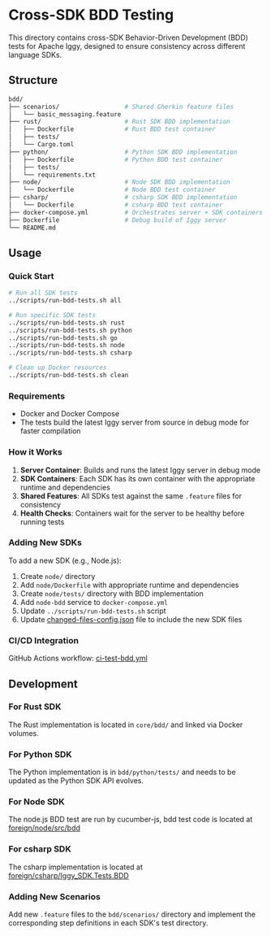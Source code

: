 # Cross-SDK BDD Testing

This directory contains cross-SDK Behavior-Driven Development (BDD) tests for Apache Iggy, designed to ensure consistency across different language SDKs.

## Structure

```bash
bdd/
├── scenarios/                  # Shared Gherkin feature files
│   └── basic_messaging.feature
├── rust/                       # Rust SDK BDD implementation
│   ├── Dockerfile              # Rust BDD test container
│   ├── tests/
│   └── Cargo.toml
├── python/                     # Python SDK BDD implementation
│   ├── Dockerfile              # Python BDD test container
│   ├── tests/
│   └── requirements.txt
├── node/                       # Node SDK BDD implementation
│   └── Dockerfile              # Node BDD test container
├── csharp/                     # csharp SDK BDD implementation
│   └── Dockerfile              # csharp BDD test container
├── docker-compose.yml          # Orchestrates server + SDK containers
├── Dockerfile                  # Debug build of Iggy server
└── README.md
```

## Usage

### Quick Start

```bash
# Run all SDK tests
../scripts/run-bdd-tests.sh all

# Run specific SDK tests
../scripts/run-bdd-tests.sh rust
../scripts/run-bdd-tests.sh python
../scripts/run-bdd-tests.sh go
../scripts/run-bdd-tests.sh node
../scripts/run-bdd-tests.sh csharp

# Clean up Docker resources
../scripts/run-bdd-tests.sh clean
```

### Requirements

- Docker and Docker Compose
- The tests build the latest Iggy server from source in debug mode for faster compilation

### How it Works

1. **Server Container**: Builds and runs the latest Iggy server in debug mode
2. **SDK Containers**: Each SDK has its own container with the appropriate runtime and dependencies
3. **Shared Features**: All SDKs test against the same `.feature` files for consistency
4. **Health Checks**: Containers wait for the server to be healthy before running tests

### Adding New SDKs

To add a new SDK (e.g., Node.js):

1. Create `node/` directory
2. Add `node/Dockerfile` with appropriate runtime and dependencies
3. Create `node/tests/` directory with BDD implementation
4. Add `node-bdd` service to `docker-compose.yml`
5. Update `../scripts/run-bdd-tests.sh` script
6. Update [changed-files-config.json](https://github.com/apache/iggy/blob/master/.github/changed-files-config.json) file to include the new SDK files

### CI/CD Integration

GitHub Actions workflow: [ci-test-bdd.yml](https://github.com/apache/iggy/blob/master/.github/workflows/ci-test-bdd.yml)

## Development

### For Rust SDK

The Rust implementation is located in `core/bdd/` and linked via Docker volumes.

### For Python SDK

The Python implementation is in `bdd/python/tests/` and needs to be updated as the Python SDK API evolves.

### For Node SDK

The node.js BDD test are run by cucumber-js, bdd test code is located at [foreign/node/src/bdd](../foreign/node/src/bdd/)

### For csharp SDK

The csharp implementation is located at [foreign/csharp/Iggy_SDK.Tests.BDD](../foreign/csharp/Iggy_SDK.Tests.BDD)

### Adding New Scenarios

Add new `.feature` files to the `bdd/scenarios/` directory and implement the corresponding step definitions in each SDK's test directory.
